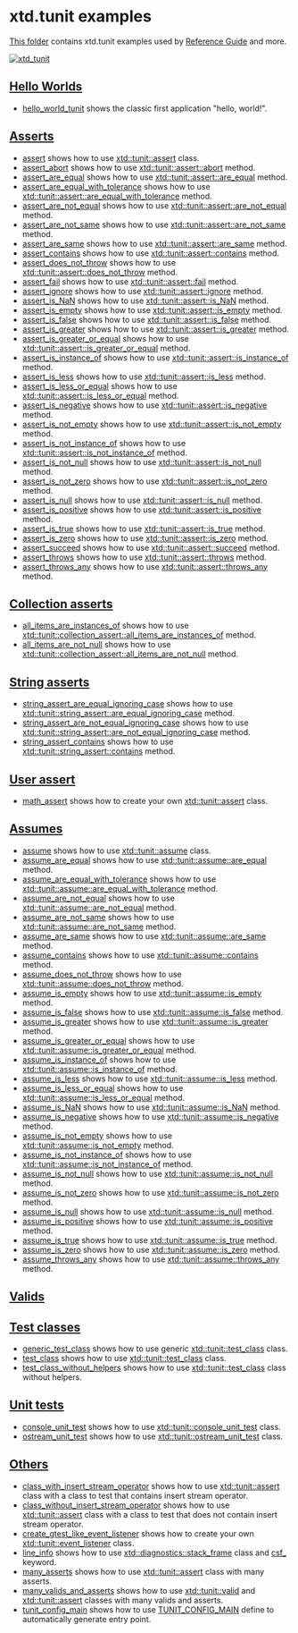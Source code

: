 # xtd.tunit examples

[This folder](.) contains xtd.tunit examples used by [Reference Guide](https://gammasoft71.github.io/xtd/reference_guides/latest/) and more.

[![xtd_tunit](../../docs/pictures/xtd_tunit_header.png)](https://gammasoft71.github.io/xtd)

## [Hello Worlds](hello_worlds/README.md)

* [hello_world_tunit](hello_worlds/hello_world_tunit/README.md) shows the classic first application "hello, world!".

## [Asserts](asserts/README.md)

* [assert](asserts/assert/README.md) shows how to use [xtd::tunit::assert](https://gammasoft71.github.io/xtd/reference_guides/latest/classxtd_1_1tunit_1_1assert.html) class.
* [assert_abort](asserts/assert_abort/README.md) shows how to use [xtd::tunit::assert::abort](https://gammasoft71.github.io/xtd/reference_guides/latest/classxtd_1_1tunit_1_1base__assert.html#a12d0a475e319dc4ad8a7f7823eab9cd4) method.
* [assert_are_equal](asserts/assert_are_equal/README.md) shows how to use [xtd::tunit::assert::are_equal](https://gammasoft71.github.io/xtd/reference_guides/latest/classxtd_1_1tunit_1_1assert.html#acc7ffa142d7355b0d1edc11d2867627d) method.
* [assert_are_equal_with_tolerance](asserts/assert_are_equal_with_tolerance/README.md) shows how to use [xtd::tunit::assert::are_equal_with_tolerance](https://gammasoft71.github.io/xtd/reference_guides/latest/classxtd_1_1tunit_1_1assert.html#a026c2256bbe03ed84b6c118e0184a419) method.
* [assert_are_not_equal](asserts/assert_are_not_equal/README.md) shows how to use [xtd::tunit::assert::are_not_equal](https://gammasoft71.github.io/xtd/reference_guides/latest/classxtd_1_1tunit_1_1assert.html#ace6f054ea16c209831e41bb3ea9b358c) method.
* [assert_are_not_same](asserts/assert_are_not_same/README.md) shows how to use [xtd::tunit::assert::are_not_same](https://gammasoft71.github.io/xtd/reference_guides/latest/classxtd_1_1tunit_1_1assert.html#a0910dad3d164ec8a336c10c01a002cea) method.
* [assert_are_same](asserts/assert_are_same/README.md) shows how to use [xtd::tunit::assert::are_same](https://gammasoft71.github.io/xtd/reference_guides/latest/classxtd_1_1tunit_1_1assert.html#a1009bed9640052316adcabc95a06c35d) method.
* [assert_contains](asserts/assert_contains/README.md) shows how to use [xtd::tunit::assert::contains](https://gammasoft71.github.io/xtd/reference_guides/latest/classxtd_1_1tunit_1_1assert.html#afa0149cdee83ced4e790c0ceb3297363) method.
* [assert_does_not_throw](asserts/assert_does_not_throw/README.md) shows how to use [xtd::tunit::assert::does_not_throw](https://gammasoft71.github.io/xtd/reference_guides/latest/classxtd_1_1tunit_1_1assert.html#a9b66f87af33815b7d0c96a57a59e3e8f) method.
* [assert_fail](asserts/assert_fail/README.md) shows how to use [xtd::tunit::assert::fail](https://gammasoft71.github.io/xtd/reference_guides/latest/classxtd_1_1tunit_1_1base__assert.html#ae46df4f9f34fc04ba8aa1447dd023dd1) method.
* [assert_ignore](asserts/assert_ignore/README.md) shows how to use [xtd::tunit::assert::ignore](https://gammasoft71.github.io/xtd/reference_guides/latest/classxtd_1_1tunit_1_1base__assert.html#a43955cabe9ead93bb75087f7057b7b47) method.
* [assert_is_NaN](asserts/assert_is_NaN/README.md) shows how to use [xtd::tunit::assert::is_NaN](https://gammasoft71.github.io/xtd/reference_guides/latest/classxtd_1_1tunit_1_1assert.html#a6f2b639e6b6f3cc89c6d928c05e704f6) method.
* [assert_is_empty](asserts/assert_is_empty/README.md) shows how to use [xtd::tunit::assert::is_empty](https://gammasoft71.github.io/xtd/reference_guides/latest/classxtd_1_1tunit_1_1assert.html#a8dcdfb694da51cbb85aa7d5d70542d79) method.
* [assert_is_false](asserts/assert_is_false/README.md) shows how to use [xtd::tunit::assert::is_false](https://gammasoft71.github.io/xtd/reference_guides/latest/classxtd_1_1tunit_1_1assert.html#a45420cdb8f73b166887c47233ff630bb) method.
* [assert_is_greater](asserts/assert_is_greater/README.md) shows how to use [xtd::tunit::assert::is_greater](https://gammasoft71.github.io/xtd/reference_guides/latest/classxtd_1_1tunit_1_1assert.html#ac53259e09185becf30c2f96619653025) method.
* [assert_is_greater_or_equal](asserts/assert_is_greater_or_equal/README.md) shows how to use [xtd::tunit::assert::is_greater_or_equal](https://gammasoft71.github.io/xtd/reference_guides/latest/classxtd_1_1tunit_1_1assert.html#a4a1368e05eb8f61b113fabc7de62d6ad) method.
* [assert_is_instance_of](asserts/assert_is_instance_of/README.md) shows how to use [xtd::tunit::assert::is_instance_of](https://gammasoft71.github.io/xtd/reference_guides/latest/classxtd_1_1tunit_1_1assert.html#a674b044e8ffeb4b07f76bf2f24fd70f0) method.
* [assert_is_less](asserts/assert_is_less/README.md) shows how to use [xtd::tunit::assert::is_less](https://gammasoft71.github.io/xtd/reference_guides/latest/classxtd_1_1tunit_1_1assert.html#a48bce2c24a1a823d452e049fdc9647d0) method.
* [assert_is_less_or_equal](asserts/assert_is_less_or_equal/README.md) shows how to use [xtd::tunit::assert::is_less_or_equal](https://gammasoft71.github.io/xtd/reference_guides/latest/classxtd_1_1tunit_1_1assert.html#a542f581b00cd70e620841c44d97f1406) method.
* [assert_is_negative](asserts/assert_is_negative/README.md) shows how to use [xtd::tunit::assert::is_negative](https://gammasoft71.github.io/xtd/reference_guides/latest/classxtd_1_1tunit_1_1assert.html#a8abb7245e1167d5ac35b5ee71a80944d) method.
* [assert_is_not_empty](asserts/assert_is_not_empty/README.md) shows how to use [xtd::tunit::assert::is_not_empty](https://gammasoft71.github.io/xtd/reference_guides/latest/classxtd_1_1tunit_1_1assert.html#aa9dbdff78ae7554eb2a0897616638c68) method.
* [assert_is_not_instance_of](asserts/assert_is_not_instance_of/README.md) shows how to use [xtd::tunit::assert::is_not_instance_of](https://gammasoft71.github.io/xtd/reference_guides/latest/classxtd_1_1tunit_1_1assert.html#a63001d4e702709dfe771b27484b076bd) method.
* [assert_is_not_null](asserts/assert_is_not_null/README.md) shows how to use [xtd::tunit::assert::is_not_null](https://gammasoft71.github.io/xtd/reference_guides/latest/classxtd_1_1tunit_1_1assert.html#ab75c42c523609e6036cd25cedbb690dd) method.
* [assert_is_not_zero](asserts/assert_is_not_zero/README.md) shows how to use [xtd::tunit::assert::is_not_zero](https://gammasoft71.github.io/xtd/reference_guides/latest/classxtd_1_1tunit_1_1assert.html#a7e123d3181be696041b36190264a92d9) method.
* [assert_is_null](asserts/assert_is_null/README.md) shows how to use [xtd::tunit::assert::is_null](https://gammasoft71.github.io/xtd/reference_guides/latest/classxtd_1_1tunit_1_1assert.html#ac34eb23647d051654350a249dd09264b) method.
* [assert_is_positive](asserts/assert_is_positive/README.md) shows how to use [xtd::tunit::assert::is_positive](https://gammasoft71.github.io/xtd/reference_guides/latest/classxtd_1_1tunit_1_1assert.html#abb60a154e24785355fe0ee0da09aae76) method.
* [assert_is_true](asserts/assert_is_true/README.md) shows how to use [xtd::tunit::assert::is_true](https://gammasoft71.github.io/xtd/reference_guides/latest/classxtd_1_1tunit_1_1assert.html#a965feb443072ebf5b380bc8f03ee006a) method.
* [assert_is_zero](asserts/assert_is_zero/README.md) shows how to use [xtd::tunit::assert::is_zero](https://gammasoft71.github.io/xtd/reference_guides/latest/classxtd_1_1tunit_1_1assert.html#ac658f32c77d98010fe1d6936c8afabcf) method.
* [assert_succeed](asserts/assert_succeed/README.md) shows how to use [xtd::tunit::assert::succeed](https://gammasoft71.github.io/xtd/reference_guides/latest/classxtd_1_1tunit_1_1base__assert.html#afb1ba9d11011565681ff2b7ff593272a) method.
* [assert_throws](asserts/assert_throws/README.md) shows how to use [xtd::tunit::assert::throws](https://gammasoft71.github.io/xtd/reference_guides/latest/classxtd_1_1tunit_1_1assert.html#a5ca1a96c7e4d73f154520a916a087a07) method.
* [assert_throws_any](asserts/assert_throws_any/README.md) shows how to use [xtd::tunit::assert::throws_any](https://gammasoft71.github.io/xtd/reference_guides/latest/classxtd_1_1tunit_1_1assert.html#a891f8351d58d5bb9a1e3e721cc6bc469) method.

## [Collection asserts](collection_asserts/README.md)

* [all_items_are_instances_of](collection_asserts/all_items_are_instances_of/README.md) shows how to use [xtd::tunit::collection_assert::all_items_are_instances_of](https://gammasoft71.github.io/xtd/reference_guides/latest/classxtd_1_1tunit_1_1collection__assert.html#ae0a5816d18fbb07f3697471a3d62665b) method.
* [all_items_are_not_null](collection_asserts/all_items_are_not_null/README.md) shows how to use [xtd::tunit::collection_assert::all_items_are_not_null](https://gammasoft71.github.io/xtd/reference_guides/latest/classxtd_1_1tunit_1_1collection__assert.html#af705588fd1b6ec68f4f1703c98993021) method.

## [String asserts](string_asserts/README.md)

* [string_assert_are_equal_ignoring_case](string_asserts/string_assert_are_equal_ignoring_case/README.md) shows how to use [xtd::tunit::string_assert::are_equal_ignoring_case](https://gammasoft71.github.io/xtd/reference_guides/latest/classxtd_1_1tunit_1_1string__assert.html#aad86b74256b792f6bb7e752303d94ca4) method.
* [string_assert_are_not_equal_ignoring_case](string_asserts/string_assert_are_not_equal_ignoring_case/README.md) shows how to use [xtd::tunit::string_assert::are_not_equal_ignoring_case](https://gammasoft71.github.io/xtd/reference_guides/latest/classxtd_1_1tunit_1_1string__assert.html#a863b7c3895dbefe02a0b7ac427c98ebf) method.
* [string_assert_contains](string_asserts/string_assert_contains/README.md) shows how to use [xtd::tunit::string_assert::contains](https://gammasoft71.github.io/xtd/reference_guides/latest/classxtd_1_1tunit_1_1string__assert.html#a25d4619feaad1202475dd8600bb177c5) method.

## [User assert](user_asserts/README.md)

* [math_assert](user_asserts/math_assert/README.md) shows how to create your own [xtd::tunit::assert](https://gammasoft71.github.io/xtd/reference_guides/latest/classxtd_1_1tunit_1_1assert.html) class.


## [Assumes](assumes/README.md)

* [assume](assumes/assume/README.md) shows how to use [xtd::tunit::assume](https://gammasoft71.github.io/xtd/reference_guides/latest/classxtd_1_1tunit_1_1assume.html) class.
* [assume_are_equal](assumes/assume_are_equal/README.md) shows how to use [xtd::tunit::assume::are_equal](https://gammasoft71.github.io/xtd/reference_guides/latest/classxtd_1_1tunit_1_1assume.html#a6ab9348d017e54003c2738245df73dba) method.
* [assume_are_equal_with_tolerance](assumes/assume_are_equal_with_tolerance/README.md) shows how to use [xtd::tunit::assume::are_equal_with_tolerance](https://gammasoft71.github.io/xtd/reference_guides/latest/classxtd_1_1tunit_1_1assume.html#a05d6fda4496e5adbc3874b69940f9b24) method.
* [assume_are_not_equal](assumes/assume_are_not_equal/README.md) shows how to use [xtd::tunit::assume::are_not_equal](https://gammasoft71.github.io/xtd/reference_guides/latest/classxtd_1_1tunit_1_1assume.html#a18979db548114b94daa0a137c154acb2) method.
* [assume_are_not_same](assumes/assume_are_not_same/README.md) shows how to use [xtd::tunit::assume::are_not_same](https://gammasoft71.github.io/xtd/reference_guides/latest/classxtd_1_1tunit_1_1assume.html#a27df29a18fb50ab2793991a06d227276) method.
* [assume_are_same](assumes/assume_are_same/README.md) shows how to use [xtd::tunit::assume::are_same](https://gammasoft71.github.io/xtd/reference_guides/latest/classxtd_1_1tunit_1_1assume.html#af93128c52d73fd842286247b428bfd09) method.
* [assume_contains](assumes/assume_contains/README.md) shows how to use [xtd::tunit::assume::contains](https://gammasoft71.github.io/xtd/reference_guides/latest/classxtd_1_1tunit_1_1assume.html#af46db342cef45ea859709a544922585d) method.
* [assume_does_not_throw](assumes/assume_does_not_throw/README.md) shows how to use [xtd::tunit::assume::does_not_throw](https://gammasoft71.github.io/xtd/reference_guides/latest/classxtd_1_1tunit_1_1assume.html#a37d29a60f5757e6afe290d7c6e6cb7ca) method.
* [assume_is_empty](assumes/assume_is_empty/README.md) shows how to use [xtd::tunit::assume::is_empty](https://gammasoft71.github.io/xtd/reference_guides/latest/classxtd_1_1tunit_1_1assume.html#af6a6e19301a54df50339a84d425ed037) method.
* [assume_is_false](assumes/assume_is_false/README.md) shows how to use [xtd::tunit::assume::is_false](https://gammasoft71.github.io/xtd/reference_guides/latest/classxtd_1_1tunit_1_1assume.html#a7a8a9392f55aaa14fc7d01cba25718ff) method.
* [assume_is_greater](assumes/assume_is_greater/README.md) shows how to use [xtd::tunit::assume::is_greater](https://gammasoft71.github.io/xtd/reference_guides/latest/classxtd_1_1tunit_1_1assume.html#a87ea07cfd66d5717deac46fcb4b91bb1) method.
* [assume_is_greater_or_equal](assumes/assume_is_greater_or_equal/README.md) shows how to use [xtd::tunit::assume::is_greater_or_equal](https://gammasoft71.github.io/xtd/reference_guides/latest/classxtd_1_1tunit_1_1assume.html#a3b7e300416362c4661f4d3758d84561b) method.
* [assume_is_instance_of](assumes/assume_is_instance_of/README.md) shows how to use [xtd::tunit::assume::is_instance_of](https://gammasoft71.github.io/xtd/reference_guides/latest/classxtd_1_1tunit_1_1assume.html#a4a507fca67fdd13672a40d376e9b2250) method.
* [assume_is_less](assumes/assume_is_less/README.md) shows how to use [xtd::tunit::assume::is_less](https://gammasoft71.github.io/xtd/reference_guides/latest/classxtd_1_1tunit_1_1assume.html#aa3f97beea3faa946b5731fcc89addb1c) method.
* [assume_is_less_or_equal](assumes/assume_is_less_or_equal/README.md) shows how to use [xtd::tunit::assume::is_less_or_equal](https://gammasoft71.github.io/xtd/reference_guides/latest/classxtd_1_1tunit_1_1assume.html#a060c37995bc74f03ff246e336ef20a92) method.
* [assume_is_NaN](assumes/assume_is_NaN/README.md) shows how to use [xtd::tunit::assume::is_NaN](https://gammasoft71.github.io/xtd/reference_guides/latest/classxtd_1_1tunit_1_1assume.html#ae0feb57a4c084d50894849e18d085788) method.
* [assume_is_negative](assumes/assume_is_negative/README.md) shows how to use [xtd::tunit::assume::is_negative](https://gammasoft71.github.io/xtd/reference_guides/latest/classxtd_1_1tunit_1_1assume.html#acf760e47e0c5ac97cf23cb96dbd076b3) method.
* [assume_is_not_empty](assumes/assume_is_not_empty/README.md) shows how to use [xtd::tunit::assume::is_not_empty](https://gammasoft71.github.io/xtd/reference_guides/latest/classxtd_1_1tunit_1_1assume.html#af240b85297b3a31a53707a017d002d0e) method.
* [assume_is_not_instance_of](assumes/assume_is_not_instance_of/README.md) shows how to use [xtd::tunit::assume::is_not_instance_of](https://gammasoft71.github.io/xtd/reference_guides/latest/classxtd_1_1tunit_1_1assume.html#a900d37ef976e03ce07b3a4ee21cf1ec9) method.
* [assume_is_not_null](assumes/assume_is_not_null/README.md) shows how to use [xtd::tunit::assume::is_not_null](https://gammasoft71.github.io/xtd/reference_guides/latest/classxtd_1_1tunit_1_1assume.html#a2bb9f260ce023e6ba5b2c574e722716a) method.
* [assume_is_not_zero](assumes/assume_is_not_zero/README.md) shows how to use [xtd::tunit::assume::is_not_zero](https://gammasoft71.github.io/xtd/reference_guides/latest/classxtd_1_1tunit_1_1assume.html#a56338a72e52bb2f534be14d95ce1dcda) method.
* [assume_is_null](assumes/assume_is_null/README.md) shows how to use [xtd::tunit::assume::is_null](https://gammasoft71.github.io/xtd/reference_guides/latest/classxtd_1_1tunit_1_1assume.html#aa6bec68f958ef34957406d26146067de) method.
* [assume_is_positive](assumes/assume_is_positive/README.md) shows how to use [xtd::tunit::assume::is_positive](https://gammasoft71.github.io/xtd/reference_guides/latest/classxtd_1_1tunit_1_1assume.html#a16309851aaa0b65893dd10500188ecf7) method.
* [assume_is_true](assumes/assume_is_true/README.md) shows how to use [xtd::tunit::assume::is_true](https://gammasoft71.github.io/xtd/reference_guides/latest/classxtd_1_1tunit_1_1assume.html#a5c48682d12f9aa2e4d1a2f3a8f5d3f37) method.
* [assume_is_zero](assumes/assume_is_zero/README.md) shows how to use [xtd::tunit::assume::is_zero](https://gammasoft71.github.io/xtd/reference_guides/latest/classxtd_1_1tunit_1_1assume.html#a0383fc973d1fcc289da4b2573cdaaefb) method.
* [assume_throws_any](assumes/assume_throws_any/README.md) shows how to use [xtd::tunit::assume::throws_any](https://gammasoft71.github.io/xtd/reference_guides/latest/classxtd_1_1tunit_1_1assume.html#a4511c842b01e454dcbf461066df124e2) method.

## [Valids](valids/README.md)

## [Test classes](test_classes/README.md)

* [generic_test_class](test_classes/generic_test_class/README.md) shows how to use generic [xtd::tunit::test_class](https://gammasoft71.github.io/xtd/reference_guides/latest/classxtd_1_1tunit_1_1test__class.html) class.
* [test_class](test_classes/test_class/README.md) shows how to use [xtd::tunit::test_class](https://gammasoft71.github.io/xtd/reference_guides/latest/classxtd_1_1tunit_1_1test__class.html) class.
* [test_class_without_helpers](test_classes/test_class_without_helpers/README.md) shows how to use [xtd::tunit::test_class](https://gammasoft71.github.io/xtd/reference_guides/latest/classxtd_1_1tunit_1_1test__class.html) class without helpers.

## [Unit tests](unit_tests/README.md)

* [console_unit_test](unit_tests/console_unit_test/README.md) shows how to use [xtd::tunit::console_unit_test](https://gammasoft71.github.io/xtd/reference_guides/latest/classxtd_1_1tunit_1_1console__unit__test.html) class.
* [ostream_unit_test](unit_tests/ostream_unit_test/README.md) shows how to use [xtd::tunit::ostream_unit_test](https://gammasoft71.github.io/xtd/reference_guides/latest/classxtd_1_1tunit_1_1ostream__unit__test.html) class.


## [Others](others/README.md)

* [class_with_insert_stream_operator](others/class_with_insert_stream_operator/README.md) shows how to use [xtd::tunit::assert](https://gammasoft71.github.io/xtd/reference_guides/latest/classxtd_1_1tunit_1_1assert.html) class with a class to test that contains insert stream operator.
* [class_without_insert_stream_operator](others/class_without_insert_stream_operator/README.md) shows how to use [xtd::tunit::assert](https://gammasoft71.github.io/xtd/reference_guides/latest/classxtd_1_1tunit_1_1assert.html) class with a class to test that does not contain insert stream operator.
* [create_gtest_like_event_listener](others/create_gtest_like_event_listener/README.md) shows how to create your own [xtd::tunit::event_listener](https://gammasoft71.github.io/xtd/reference_guides/latest/classxtd_1_1tunit_1_1event__listener.html) class.
* [line_info](others/line_info/README.md) shows how to use [xtd::diagnostics::stack_frame](https://gammasoft71.github.io/xtd/reference_guides/latest/classxtd_1_1diagnostics_1_1stack__frame.html) class and [csf_](https://gammasoft71.github.io/xtd/reference_guides/latest/group__keywords.html#gaf8b977f43d229f177b7b399c3b3a60a6) keyword.
* [many_asserts](others/many_asserts/README.md) shows how to use [xtd::tunit::assert](https://gammasoft71.github.io/xtd/reference_guides/latest/classxtd_1_1tunit_1_1assert.html) class with many asserts.
* [many_valids_and_asserts](others/many_valids_and_asserts/README.md) shows how to use [xtd::tunit::valid](https://gammasoft71.github.io/xtd/reference_guides/latest/classxtd_1_1tunit_1_1valid.html) and [xtd::tunit::assert](https://gammasoft71.github.io/xtd/reference_guides/latest/classxtd_1_1tunit_1_1assert.html) classes with many valids and asserts.
* [tunit_config_main](others/tunit_config_main/README.md) shows how to use [TUNIT_CONFIG_MAIN](https://gammasoft71.github.io/xtd/reference_guides/latest/default__main_8h.html) define to automatically generate entry point.
